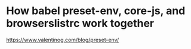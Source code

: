 # How babel preset-env, core-js, and browserslistrc work together

<https://www.valentinog.com/blog/preset-env/>
